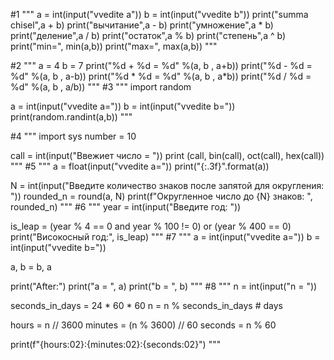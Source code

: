 #1
"""
a = int(input("vvedite a"))
b = int(input("vvedite b"))
print("summa chisel",a + b)
print("вычитание",a - b)
print("умножение",a * b)
print("деление",a / b)
print("остаток",a % b)
print("степень",a ^ b)
print("min=", min(a,b))
print("max=", max(a,b))
"""

#2
"""
a = 4
b = 7
print("%d + %d = %d"  %(a, b , a+b))
print("%d - %d = %d"  %(a, b , a-b))
print("%d * %d = %d"  %(a, b , a*b))
print("%d / %d = %d"  %(a, b , a/b))
"""
#3
"""
import random


a = int(input("vvedite a="))
b = int(input("vvedite b="))
print(random.randint(a,b))
"""

#4
"""
import sys
number = 10


call = int(input("Ввежиет число = "))
print (call, bin(call), oct(call), hex(call))
"""
#5
"""
a = float(input("vvedite a="))
print("{:.3f}".format(a))

N = int(input("Введите количество знаков после запятой для округления: ")) 
rounded_n = round(a, N) 
print(f"Округленное число до {N} знаков: ", rounded_n)
"""
#6
"""
year = int(input("Введите год: "))

is_leap = (year % 4 == 0 and year % 100 != 0) or (year % 400 == 0)
print("Високосный год:", is_leap)
"""
#7
"""
a = int(input("vvedite a="))
b = int(input("vvedite b="))

a, b = b, a

print("After:") 
print("a = ", a) 
print("b = ", b)
"""
#8
"""
n = int(input("n = "))

seconds_in_days = 24 * 60 * 60
n = n % seconds_in_days # days

hours = n // 3600
minutes = (n % 3600) // 60
seconds = n % 60


print(f"{hours:02}:{minutes:02}:{seconds:02}")
"""
